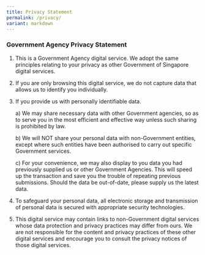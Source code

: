 ```yaml
---
title: Privacy Statement
permalink: /privacy/
variant: markdown
---
```

### **Government Agency Privacy Statement**

1.  This is a Government Agency digital service. We adopt the same principles relating to your privacy as other Government of Singapore digital services.  
    
2.  If you are only browsing this digital service, we do not capture data that allows us to identify you individually.  
    
3.  If you provide us with personally identifiable data.  
      
    a) We may share necessary data with other Government agencies, so as to serve you in the most efficient and effective way unless such sharing is prohibited by law.  
      
    b) We will NOT share your personal data with non-Government entities, except where such entities have been authorised to carry out specific Government services.  
      
    c) For your convenience, we may also display to you data you had previously supplied us or other Government Agencies. This will speed up the transaction and save you the trouble of repeating previous submissions. Should the data be out-of-date, please supply us the latest data.  
      
    
4.  To safeguard your personal data, all electronic storage and transmission of personal data is secured with appropriate security technologies.  
    
5.  This digital service may contain links to non-Government digital services whose data protection and privacy practices may differ from ours. We are not responsible for the content and privacy practices of these other digital services and encourage you to consult the privacy notices of those digital services.
